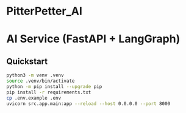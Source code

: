 # PitterPetter_AI
# AI Service (FastAPI + LangGraph)

## Quickstart
```bash
python3 -m venv .venv
source .venv/bin/activate
python -m pip install --upgrade pip
pip install -r requirements.txt 
cp .env.example .env
uvicorn src.app.main:app --reload --host 0.0.0.0 --port 8000
